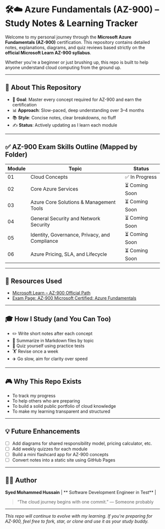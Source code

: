 # 🛠️☁️ Azure Fundamentals (AZ-900) – Study Notes & Learning Tracker

Welcome to my personal journey through the **Microsoft Azure Fundamentals (AZ-900)** certification. This repository contains detailed notes, explanations, diagrams, and quiz reviews based strictly on the **official Microsoft Learn AZ-900 syllabus**.

Whether you're a beginner or just brushing up, this repo is built to help anyone understand cloud computing from the ground up.

---

## 🌌 About This Repository

* 📖 **Goal**: Master every concept required for AZ-900 and earn the certification
* 📊 **Approach**: Slow-paced, deep understanding over 3–4 months
* 📚 **Style**: Concise notes, clear breakdowns, no fluff
* ✍️ **Status**: Actively updating as I learn each module

---

## ✅ AZ-900 Exam Skills Outline (Mapped by Folder)

| Module | Topic                                         | Status        |
| ------ | --------------------------------------------- | ------------- |
| 01     | Cloud Concepts                                | ✅ In Progress |
| 02     | Core Azure Services                           | ⏳ Coming Soon |
| 03     | Azure Core Solutions & Management Tools       | ⏳ Coming Soon |
| 04     | General Security and Network Security         | ⏳ Coming Soon |
| 05     | Identity, Governance, Privacy, and Compliance | ⏳ Coming Soon |
| 06     | Azure Pricing, SLA, and Lifecycle             | ⏳ Coming Soon |

---

## 🔗 Resources Used

* [Microsoft Learn – AZ-900 Official Path](https://learn.microsoft.com/en-us/training/paths/azure-fundamentals/)
* [Exam Page: AZ-900 Microsoft Certified: Azure Fundamentals](https://learn.microsoft.com/en-us/certifications/exams/az-900/)

---

## 🎓 How I Study (and You Can Too)

* ✏️ Write short notes after each concept
* 🔹 Summarize in Markdown files by topic
* 🤝 Quiz yourself using practice tests
* 🏋️ Revise once a week
* ✈️ Go slow, aim for clarity over speed

---

## 🎮 Why This Repo Exists

* To track my progress
* To help others who are preparing
* To build a solid public portfolio of cloud knowledge
* To make my learning transparent and structured

---

## 💡 Future Enhancements

* [ ] Add diagrams for shared responsibility model, pricing calculator, etc.
* [ ] Add weekly quizzes for each module
* [ ] Build a mini flashcard app for AZ-900 concepts
* [ ] Convert notes into a static site using GitHub Pages

---

## 👨‍💼 Author

**Syed Mohammed Hussain**
 | ** Software Development Engineer in Test** |


> “The cloud journey begins with one commit.” — Someone probably

---

*This repo will continue to evolve with my learning. If you're preparing for AZ-900, feel free to fork, star, or clone and use it as your study buddy.*
